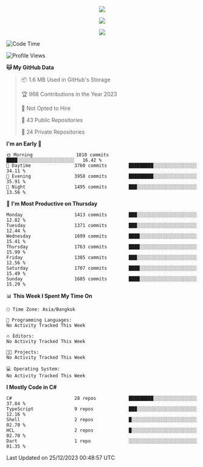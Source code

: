 <p align="center">
  <a href="say-hi.gif"> 
    <img align="center" src="say-hi.gif"/>
  </a>
</p>
<p align="center">
  <a href="https://github.com/htthinh1999">
    <img align="center" src="https://github-readme-stats-kappa-pink.vercel.app/api?username=htthinh1999&show_icons=true&count_private=true&theme=dracula"/>
  </a>
</p>
<p align="center">
  <a href="https://github.com/htthinh1999">
    <img src="https://github-readme-stats-kappa-pink.vercel.app/api/top-langs/?username=htthinh1999&layout=compact&langs_count=6&count_private=true&hide=tsql,hlsl,glsl,shaderlab&theme=dracula"/>
  </a>
</p>

<!--START_SECTION:waka-->
![Code Time](http://img.shields.io/badge/Code%20Time-0%20secs-blue)

![Profile Views](http://img.shields.io/badge/Profile%20Views-4-blue)

**🐱 My GitHub Data** 

> 📦 1.6 MB Used in GitHub's Storage 
 > 
> 🏆 968 Contributions in the Year 2023
 > 
> 🚫 Not Opted to Hire
 > 
> 📜 43 Public Repositories 
 > 
> 🔑 24 Private Repositories 
 > 
**I'm an Early 🐤** 

```text
🌞 Morning                1810 commits        ████░░░░░░░░░░░░░░░░░░░░░   16.42 % 
🌆 Daytime                3760 commits        █████████░░░░░░░░░░░░░░░░   34.11 % 
🌃 Evening                3958 commits        █████████░░░░░░░░░░░░░░░░   35.91 % 
🌙 Night                  1495 commits        ███░░░░░░░░░░░░░░░░░░░░░░   13.56 % 
```
📅 **I'm Most Productive on Thursday** 

```text
Monday                   1413 commits        ███░░░░░░░░░░░░░░░░░░░░░░   12.82 % 
Tuesday                  1371 commits        ███░░░░░░░░░░░░░░░░░░░░░░   12.44 % 
Wednesday                1699 commits        ████░░░░░░░░░░░░░░░░░░░░░   15.41 % 
Thursday                 1763 commits        ████░░░░░░░░░░░░░░░░░░░░░   15.99 % 
Friday                   1385 commits        ███░░░░░░░░░░░░░░░░░░░░░░   12.56 % 
Saturday                 1707 commits        ████░░░░░░░░░░░░░░░░░░░░░   15.49 % 
Sunday                   1685 commits        ████░░░░░░░░░░░░░░░░░░░░░   15.29 % 
```


📊 **This Week I Spent My Time On** 

```text
🕑︎ Time Zone: Asia/Bangkok

💬 Programming Languages: 
No Activity Tracked This Week

🔥 Editors: 
No Activity Tracked This Week

🐱‍💻 Projects: 
No Activity Tracked This Week

💻 Operating System: 
No Activity Tracked This Week
```

**I Mostly Code in C#** 

```text
C#                       28 repos            █████████░░░░░░░░░░░░░░░░   37.84 % 
TypeScript               9 repos             ███░░░░░░░░░░░░░░░░░░░░░░   12.16 % 
Shell                    2 repos             █░░░░░░░░░░░░░░░░░░░░░░░░   02.70 % 
HCL                      2 repos             █░░░░░░░░░░░░░░░░░░░░░░░░   02.70 % 
Dart                     1 repo              ░░░░░░░░░░░░░░░░░░░░░░░░░   01.35 % 
```




 Last Updated on 25/12/2023 00:48:57 UTC
<!--END_SECTION:waka-->
